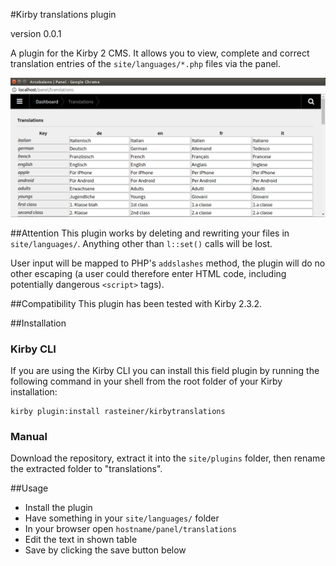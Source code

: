#Kirby translations plugin

version 0.0.1

A plugin for the Kirby 2 CMS. It allows you to view, complete and correct translation entries of the `site/languages/*.php` files via the panel. 

![](screenshot.png)

##Attention
This plugin works by deleting and rewriting your files in `site/languages/`. Anything other than `l::set()` calls will be lost. 

User input will be mapped to PHP's `addslashes` method, the plugin will do no other escaping (a user could therefore enter HTML code, including potentially dangerous `<script>` tags).

##Compatibility
This plugin has been tested with Kirby 2.3.2.

##Installation

### Kirby CLI

If you are using the Kirby CLI you can install this field plugin by running the following command in your shell from the root folder of your Kirby installation:

```
kirby plugin:install rasteiner/kirbytranslations
```

### Manual

Download the repository, extract it into the `site/plugins` folder, then rename the extracted folder to "translations".

##Usage
 - Install the plugin
 - Have something in your `site/languages/` folder
 - In your browser open `hostname/panel/translations`
 - Edit the text in shown table
 - Save by clicking the save button below


